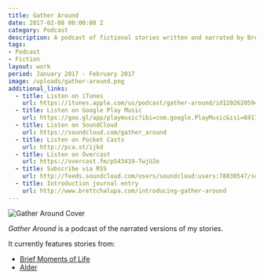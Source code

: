 ```yaml
---
title: Gather Around
date: 2017-02-08 00:00:00 Z
category: Podcast
description: A podcast of fictional stories written and narrated by Brett Chalupa.
tags:
- Podcast
- Fiction
layout: work
period: January 2017 - February 2017
image: /uploads/gather-around.png
additional_links:
  - title: Listen on iTunes
    url: https://itunes.apple.com/us/podcast/gather-around/id1202620594
  - title: Listen on Google Play Music
    url: https://goo.gl/app/playmusic?ibi=com.google.PlayMusic&isi=691797987&ius=googleplaymusic&link=https://play.google.com/music/m/I5ywuf67qsf32qlxmlwstxntk7q?t%3DGather_Around%26pcampaignid%3DMKT-na-all-co-pr-mu-pod-16
  - title: Listen on SoundCloud
    url: https://soundcloud.com/gather_around
  - title: Listen on Pocket Casts
    url: http://pca.st/ijkd
  - title: Listen on Overcast
    url: https://overcast.fm/p543419-TwjUJe
  - title: Subscribe via RSS
    url: http://feeds.soundcloud.com/users/soundcloud:users:78830547/sounds.rss
  - title: Introduction journal entry
    url: http://www.brettchalupa.com/introducing-gather-around
---
```


![Gather Around Cover](/uploads/gather-around.png)

_Gather Around_ is a podcast of the narrated versions of my stories.

It currently features stories from:

- [Brief Moments of Life](/brief-moments-of-life)
- [Alder](/alder)

